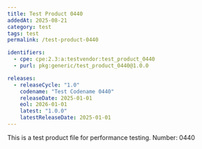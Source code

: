 ```yaml
---
title: Test Product 0440
addedAt: 2025-08-21
category: test
tags: test
permalink: /test-product-0440

identifiers:
  - cpe: cpe:2.3:a:testvendor:test_product_0440
  - purl: pkg:generic/test_product_0440@1.0.0

releases:
  - releaseCycle: "1.0"
    codename: "Test Codename 0440"
    releaseDate: 2025-01-01
    eol: 2026-01-01
    latest: "1.0.0"
    latestReleaseDate: 2025-01-01
---
```


This is a test product file for performance testing. Number: 0440
